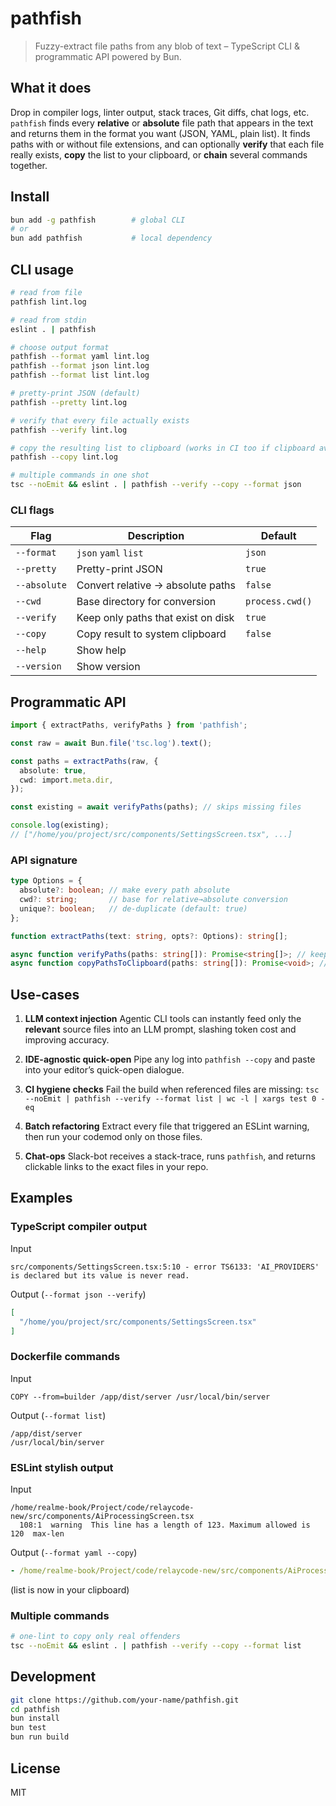# pathfish

> Fuzzy-extract file paths from any blob of text – TypeScript CLI & programmatic API powered by Bun.

## What it does

Drop in compiler logs, linter output, stack traces, Git diffs, chat logs, etc.
`pathfish` finds every **relative** or **absolute** file path that appears in the text and returns them in the format you want (JSON, YAML, plain list).
It finds paths with or without file extensions, and can optionally **verify** that each file really exists, **copy** the list to your clipboard, or **chain** several commands together.

## Install

```bash
bun add -g pathfish        # global CLI
# or
bun add pathfish           # local dependency
```

## CLI usage

```bash
# read from file
pathfish lint.log

# read from stdin
eslint . | pathfish

# choose output format
pathfish --format yaml lint.log
pathfish --format json lint.log
pathfish --format list lint.log

# pretty-print JSON (default)
pathfish --pretty lint.log

# verify that every file actually exists
pathfish --verify lint.log

# copy the resulting list to clipboard (works in CI too if clipboard available)
pathfish --copy lint.log

# multiple commands in one shot
tsc --noEmit && eslint . | pathfish --verify --copy --format json
```

### CLI flags

| Flag         | Description                          | Default |
|--------------|--------------------------------------|---------|
| `--format`   | `json` `yaml` `list`                 | `json`  |
| `--pretty`   | Pretty-print JSON                    | `true`  |
| `--absolute` | Convert relative → absolute paths    | `false` |
| `--cwd`      | Base directory for conversion        | `process.cwd()` |
| `--verify`   | Keep only paths that exist on disk   | `true`  |
| `--copy`     | Copy result to system clipboard      | `false` |
| `--help`     | Show help                            |         |
| `--version`  | Show version                         |         |

## Programmatic API

```ts
import { extractPaths, verifyPaths } from 'pathfish';

const raw = await Bun.file('tsc.log').text();

const paths = extractPaths(raw, {
  absolute: true,
  cwd: import.meta.dir,
});

const existing = await verifyPaths(paths); // skips missing files

console.log(existing);
// ["/home/you/project/src/components/SettingsScreen.tsx", ...]
```

### API signature

```ts
type Options = {
  absolute?: boolean; // make every path absolute
  cwd?: string;       // base for relative→absolute conversion
  unique?: boolean;   // de-duplicate (default: true)
};

function extractPaths(text: string, opts?: Options): string[];

async function verifyPaths(paths: string[]): Promise<string[]>; // keeps only existing
async function copyPathsToClipboard(paths: string[]): Promise<void>; // cross-platform
```

## Use-cases

1. **LLM context injection**
   Agentic CLI tools can instantly feed only the **relevant** source files into an LLM prompt, slashing token cost and improving accuracy.

2. **IDE-agnostic quick-open**
   Pipe any log into `pathfish --copy` and paste into your editor’s quick-open dialogue.

3. **CI hygiene checks**
   Fail the build when referenced files are missing:
   `tsc --noEmit | pathfish --verify --format list | wc -l | xargs test 0 -eq`

4. **Batch refactoring**
   Extract every file that triggered an ESLint warning, then run your codemod only on those files.

5. **Chat-ops**
   Slack-bot receives a stack-trace, runs `pathfish`, and returns clickable links to the exact files in your repo.

## Examples

### TypeScript compiler output

Input
```
src/components/SettingsScreen.tsx:5:10 - error TS6133: 'AI_PROVIDERS' is declared but its value is never read.
```

Output (`--format json --verify`)
```json
[
  "/home/you/project/src/components/SettingsScreen.tsx"
]
```

### Dockerfile commands

Input
```
COPY --from=builder /app/dist/server /usr/local/bin/server
```

Output (`--format list`)
```
/app/dist/server
/usr/local/bin/server
```

### ESLint stylish output

Input
```
/home/realme-book/Project/code/relaycode-new/src/components/AiProcessingScreen.tsx
  108:1  warning  This line has a length of 123. Maximum allowed is 120  max-len
```

Output (`--format yaml --copy`)
```yaml
- /home/realme-book/Project/code/relaycode-new/src/components/AiProcessingScreen.tsx
```
(list is now in your clipboard)

### Multiple commands

```bash
# one-lint to copy only real offenders
tsc --noEmit && eslint . | pathfish --verify --copy --format list
```

## Development

```bash
git clone https://github.com/your-name/pathfish.git
cd pathfish
bun install
bun test
bun run build
```

## License

MIT
